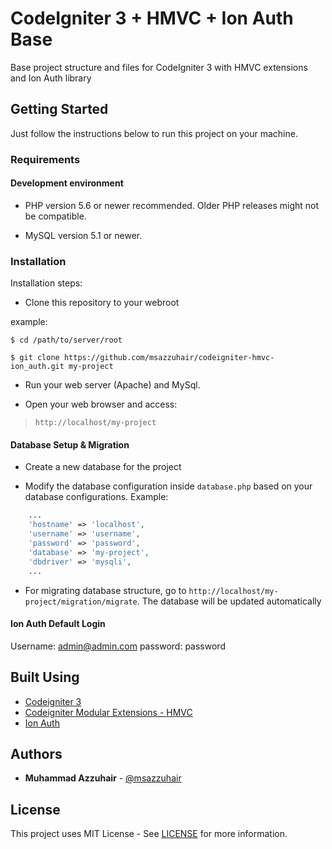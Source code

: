 # CodeIgniter 3 + HMVC + Ion Auth Base

Base project structure and files for CodeIgniter 3 with HMVC extensions and Ion Auth library

## Getting Started

Just follow the instructions below to run this project on your machine.

### Requirements

#### Development environment

* PHP version 5.6 or newer recommended. Older PHP releases might not be compatible.

* MySQL version 5.1 or newer.

### Installation

Installation steps:

* Clone this repository to your webroot

example: 
```
$ cd /path/to/server/root

$ git clone https://github.com/msazzuhair/codeigniter-hmvc-ion_auth.git my-project
```

* Run your web server (Apache) and MySql.

* Open your web browser and access:
>```http://localhost/my-project```

#### Database Setup & Migration

* Create a new database for the project

* Modify the database configuration inside ```database.php``` based on your database configurations.
Example:
```php
    ...
	'hostname' => 'localhost',
	'username' => 'username',
	'password' => 'password',
	'database' => 'my-project',
    'dbdriver' => 'mysqli',
    ...
```

* For migrating database structure, go to ```http://localhost/my-project/migration/migrate```. The database will be updated automatically

#### Ion Auth Default Login
Username: admin@admin.com password: password 

## Built Using

* [Codeigniter 3](https://github.com/bcit-ci/codeigniter)
* [Codeigniter Modular Extensions - HMVC](https://bitbucket.org/wiredesignz/codeigniter-modular-extensions-hmvc)
* [Ion Auth](https://github.com/benedmunds/CodeIgniter-Ion-Auth)

## Authors

* **Muhammad Azzuhair** - [@msazzuhair](https://github.com/msazzuhair)

## License

This project uses MIT License - See [LICENSE](LICENSE) for more information.
